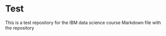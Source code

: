 # Test
This is a test repository for the IBM data science course 
Markdown file with the repository 
